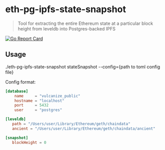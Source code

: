 # eth-pg-ipfs-state-snapshot

> Tool for extracting the entire Ethereum state at a particular block height from leveldb into Postgres-backed IPFS

[![Go Report Card](https://goreportcard.com/badge/github.com/vulcanize/eth-pg-ipfs-state-snapshot)](https://goreportcard.com/report/github.com/vulcanize/eth-pg-ipfs-state-snapshot)

## Usage 

./eth-pg-ipfs-state-snapshot stateSnapshot --config={path to toml config file}

Config format:

```toml
[database]
    name     = "vulcanize_public"
    hostname = "localhost"
    port     = 5432
    user     = "postgres"

[leveldb]
   path = "/Users/user/Library/Ethereum/geth/chaindata"
   ancient = "/Users/user/Library/Ethereum/geth/chaindata/ancient"

[snapshot]
   blockHeight = 0
```
